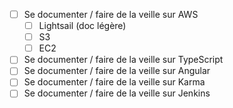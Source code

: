
- [ ] Se documenter / faire de la veille sur AWS
    - [ ] Lightsail (doc légère)
    - [ ] S3 
    - [ ] EC2
- [ ] Se documenter / faire de la veille sur TypeScript
- [ ] Se documenter / faire de la veille sur Angular
- [ ] Se documenter / faire de la veille sur Karma
- [ ] Se documenter / faire de la veille sur Jenkins